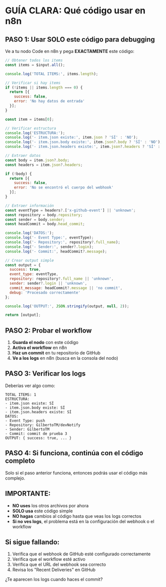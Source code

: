 # GUÍA CLARA: Qué código usar en n8n

## PASO 1: Usar SOLO este código para debugging

Ve a tu nodo Code en n8n y pega **EXACTAMENTE** este código:

```javascript
// Obtener todos los items
const items = $input.all();

console.log('TOTAL ITEMS:', items.length);

// Verificar si hay items
if (!items || items.length === 0) {
  return [{
    success: false,
    error: 'No hay datos de entrada'
  }];
}

const item = items[0];

// Verificar estructura
console.log('ESTRUCTURA:');
console.log('- item.json existe:', item.json ? 'SÍ' : 'NO');
console.log('- item.json.body existe:', item.json?.body ? 'SÍ' : 'NO');
console.log('- item.json.headers existe:', item.json?.headers ? 'SÍ' : 'NO');

// Extraer datos
const body = item.json?.body;
const headers = item.json?.headers;

if (!body) {
  return [{
    success: false,
    error: 'No se encontró el cuerpo del webhook'
  }];
}

// Extraer información
const eventType = headers?.['x-github-event'] || 'unknown';
const repository = body.repository;
const sender = body.sender;
const headCommit = body.head_commit;

console.log('DATOS:');
console.log('- Event Type:', eventType);
console.log('- Repository:', repository?.full_name);
console.log('- Sender:', sender?.login);
console.log('- Commit:', headCommit?.message);

// Crear output simple
const output = {
  success: true,
  event_type: eventType,
  repository: repository?.full_name || 'unknown',
  sender: sender?.login || 'unknown',
  commit_message: headCommit?.message || 'no commit',
  debug: 'Procesado correctamente'
};

console.log('OUTPUT:', JSON.stringify(output, null, 2));

return [output];
```

## PASO 2: Probar el workflow

1. **Guarda el nodo** con este código
2. **Activa el workflow** en n8n
3. **Haz un commit** en tu repositorio de GitHub
4. **Ve a los logs** en n8n (busca en la consola del nodo)

## PASO 3: Verificar los logs

Deberías ver algo como:
```
TOTAL ITEMS: 1
ESTRUCTURA:
- item.json existe: SÍ
- item.json.body existe: SÍ
- item.json.headers existe: SÍ
DATOS:
- Event Type: push
- Repository: GilbertoTM/devNotify
- Sender: GilbertoTM
- Commit: commit de prueba 3
OUTPUT: { success: true, ... }
```

## PASO 4: Si funciona, continúa con el código completo

Solo si el paso anterior funciona, entonces podrás usar el código más complejo.

## IMPORTANTE:

- **NO uses** los otros archivos por ahora
- **SOLO usa** este código simple
- **NO hagas** cambios al código hasta que veas los logs correctos
- **Si no ves logs**, el problema está en la configuración del webhook o el workflow

## Si sigue fallando:

1. Verifica que el webhook de GitHub esté configurado correctamente
2. Verifica que el workflow esté activo
3. Verifica que el URL del webhook sea correcto
4. Revisa los "Recent Deliveries" en GitHub

¿Te aparecen los logs cuando haces el commit?
